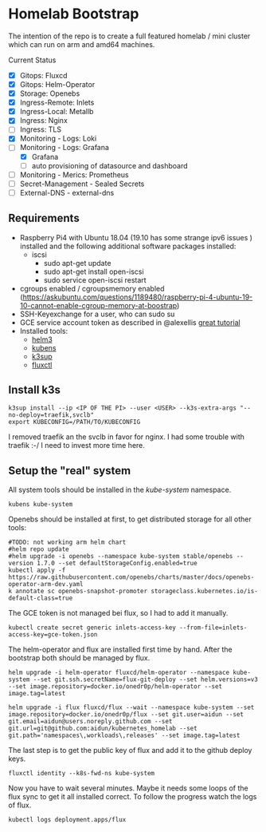 # Homelab Bootstrap

The intention of the repo is to create a full featured homelab / mini cluster which can run on arm and amd64 machines.

Current Status

- [x] Gitops: Fluxcd
- [x] Gitops: Helm-Operator
- [x] Storage: Openebs
- [x] Ingress-Remote: Inlets
- [x] Ingress-Local: Metallb
- [x] Ingress: Nginx
- [ ] Ingress: TLS
- [X] Monitoring - Logs: Loki
- [ ] Monitoring - Logs: Grafana
  - [x] Grafana
  - [ ] auto provisioning of datasource and dashboard
- [ ] Monitoring - Merics: Prometheus
- [ ] Secret-Management - Sealed Secrets
- [ ] External-DNS - external-dns

## Requirements

* Raspberry Pi4 with Ubuntu 18.04 (19.10 has some strange ipv6 issues ) installed and the following additional software packages installed:
  * iscsi 
    * sudo apt-get update
    * sudo apt-get install open-iscsi
    * sudo service open-iscsi restart
* cgroups enabled / cgroupsmemory enabled (https://askubuntu.com/questions/1189480/raspberry-pi-4-ubuntu-19-10-cannot-enable-cgroup-memory-at-boostrap)
* SSH-Keyexchange for a user, who can sudo su
* GCE service account token as described in @alexellis [great tutorial](https://github.com/inlets/inlets-operator/blob/master/README.md])
* Installed tools:
  * [helm3](https://github.com/helm/helm)
  * [kubens](https://github.com/ahmetb/kubectx)
  * [k3sup](https://github.com/alexellis/k3sup)
  * [fluxctl](https://github.com/fluxcd/flux)

## Install k3s
```
k3sup install --ip <IP OF THE PI> --user <USER> --k3s-extra-args "--no-deploy=traefik,svclb"
export KUBECONFIG=/PATH/TO/KUBECONFIG
```

I removed traefik an the svclb in favor for nginx. I had some trouble with traefik :-/ I need to invest more time here.

## Setup the "real" system

All system tools should be installed in the *kube-system* namespace.
```
kubens kube-system
```
Openebs should be installed at first, to get distributed storage for all other tools:
```
#TODO: not working arm helm chart
#helm repo update
#helm upgrade -i openebs --namespace kube-system stable/openebs --version 1.7.0 --set defaultStorageConfig.enabled=true
kubectl apply -f https://raw.githubusercontent.com/openebs/charts/master/docs/openebs-operator-arm-dev.yaml
k annotate sc openebs-snapshot-promoter storageclass.kubernetes.io/is-default-class=true
```
The GCE token is not managed bei flux, so I had to add it manually.
```
kubectl create secret generic inlets-access-key --from-file=inlets-access-key=gce-token.json
```
The helm-operator and flux are installed first time by hand. After the bootstrap both should be managed by flux.
```
helm upgrade -i helm-operator fluxcd/helm-operator --namespace kube-system --set git.ssh.secretName=flux-git-deploy --set helm.versions=v3 --set image.repository=docker.io/onedr0p/helm-operator --set image.tag=latest

helm upgrade -i flux fluxcd/flux --wait --namespace kube-system --set image.repository=docker.io/onedr0p/flux --set git.user=aidun --set git.email=aidun@users.noreply.github.com --set git.url=git@github.com:aidun/kubernetes_homelab --set git.path='namespaces\,workloads\,releases' --set image.tag=latest
```
The last step is to get the public key of flux and add it to the github deploy keys.
```
fluxctl identity --k8s-fwd-ns kube-system
```
Now you have to wait several minutes. Maybe it needs some loops of the flux sync to get it all installed correct.
To follow the progress watch the logs of flux.
```
kubectl logs deployment.apps/flux
```